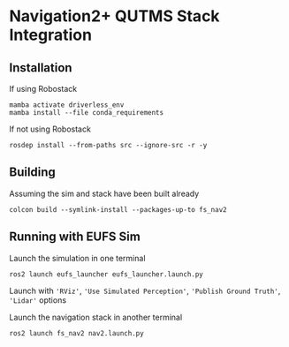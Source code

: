 # Navigation2+ QUTMS Stack Integration

## Installation

If using Robostack
```
mamba activate driverless_env
mamba install --file conda_requirements
```

If not using Robostack
```
rosdep install --from-paths src --ignore-src -r -y
```

## Building

Assuming the sim and stack have been built already
```
colcon build --symlink-install --packages-up-to fs_nav2
```

## Running with EUFS Sim

Launch the simulation in one terminal
```
ros2 launch eufs_launcher eufs_launcher.launch.py
```
Launch with `'RViz'`, `'Use Simulated Perception'`, `'Publish Ground Truth'`, `'Lidar'` options


Launch the navigation stack in another terminal
```
ros2 launch fs_nav2 nav2.launch.py
```
